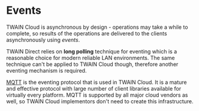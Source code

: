 # Events

TWAIN Cloud is asynchronous by design - operations may take a while to complete, so results
of the operations are delivered to the clients asynchronously using *events*.

TWAIN Direct relies on **long polling** technique for eventing which is a reasonable
choice for modern reliable LAN environments. The same technique can't be applied to
TWAIN Cloud though, therefore another eventing mechanism is required.

[MQTT](http://mqtt.org/) is the eventing protocol that is used in TWAIN Cloud. It is a mature
and effective protocol with large number of client libraries available for virtually every platform.
MQTT is supported by all major cloud vendors as well, so TWAIN Cloud implementors don't need to
create this infrastructure.